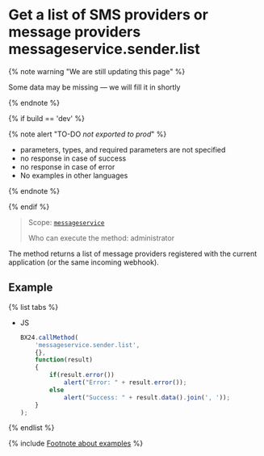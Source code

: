 # Get a list of SMS providers or message providers messageservice.sender.list

{% note warning "We are still updating this page" %}

Some data may be missing — we will fill it in shortly

{% endnote %}

{% if build == 'dev' %}

{% note alert "TO-DO _not exported to prod_" %}

- parameters, types, and required parameters are not specified
- no response in case of success
- no response in case of error
- No examples in other languages

{% endnote %}

{% endif %}

> Scope: [`messageservice`](../scopes/permissions.md)
>
> Who can execute the method: administrator

The method returns a list of message providers registered with the current application (or the same incoming webhook).

## Example

{% list tabs %}

- JS

    ```js
    BX24.callMethod(
        'messageservice.sender.list',
        {},
        function(result)
        {
            if(result.error())
                alert("Error: " + result.error());
            else
                alert("Success: " + result.data().join(', '));
        }
    );
    ```

{% endlist %}

{% include [Footnote about examples](../../_includes/examples.md) %}